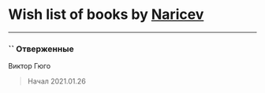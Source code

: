 # Wish list of books by [Naricev](https://plus.google.com/u/0/107090515204537133928/)
---

### `` Отверженные
Виктор Гюго
> Начал  2021.01.26

